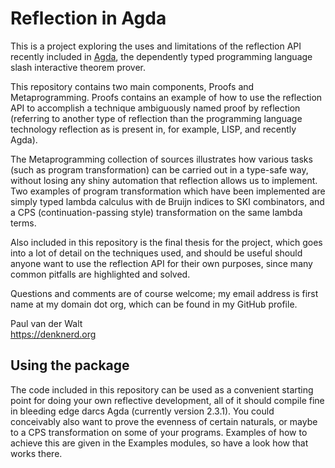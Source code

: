 Reflection in Agda
==================

This is a project exploring the uses and limitations of the reflection API recently included in [Agda](http://wiki.portal.chalmers.se/agda/), the dependently typed programming language slash interactive theorem prover.

This repository contains two main components, Proofs and Metaprogramming. Proofs contains an example of how to use the reflection API to accomplish a technique ambiguously named proof by reflection (referring to another type of reflection than the programming language technology reflection as is present in, for example, LISP, and recently Agda).

The Metaprogramming collection of sources illustrates how various tasks (such as program transformation) can be carried out in a type-safe way, without losing any shiny automation that reflection allows us to implement. Two examples of program transformation which have been implemented are simply typed lambda calculus with de Bruijn indices to SKI combinators, and a CPS (continuation-passing style) transformation on the same lambda terms.

Also included in this repository is the final thesis for the project, which goes into a lot of detail on the techniques used, and should be useful should anyone want to use the reflection API for their own purposes, since many common pitfalls are highlighted and solved.

Questions and comments are of course welcome; my email address is first name at my domain dot org, which can be found in my GitHub profile.

Paul van der Walt  
https://denknerd.org

Using the package
-------------------

The code included in this repository can be used as a convenient starting point for doing your own reflective development, all of it should compile fine in bleeding edge darcs Agda (currently version 2.3.1). You could conceivably also want to prove the evenness of certain naturals, or maybe to a CPS transformation on some of your programs. Examples of how to achieve this are given in the Examples modules, so have a look how that works there.